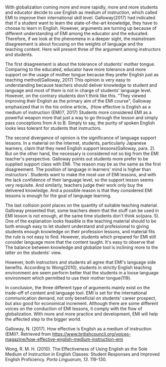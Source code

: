 With globalization coming more and more rapidly, more and more students and educator decide to use English as medium of instruction, which called EMI to improve their international skill level. Galloway(2017) had indicated that if a student want to learn the state-of-the-art knowledge, they have to choose to learn in English. However, arguments are turning up because of different understanding of EMI among the educator and the educated. Therefore, if we look at the phenomena in a deeper sight, the mainstream disagreement is about focusing on the weights of language and the teaching content. Here will present three of the argument among instructors and students.

The first disagreement is about the tolerance of students' mother tongue. Comparing to the educated, educator have more tolerance and more support on the usage of mother tongue because they prefer English just as teaching method(Galloway, 2017) This opinion is very easy to understanding because teachers should deliver knowledge to student and language and most of them is not in charge of students' language level. However, on the contrary students don't think like this. "They viewed improving their English as the primary aim of the EMI course", Galloway emphasized that in the his online article。(How effective is English as a medium of instruction (EMI)?, 2017) Students more considered EMI as a powerful weapon more that just a way to go through the lesson and simply pass conceptions from A to B. Simply to say, the purity of spoken English looks less tolerant for students that instructors.

The second divergence of opinion is the significance of language support lessons. In a material on the Internet, students, particularly Japanese learners, claim that they need English support lessons(Galloway, para. 2). But on the other hand, the necessary is considered not so big from the EMI teacher's perspective. Galloway points out students more prefer to be supplied support class with EMI. The reason may be as the same as the first disagreement. The position of language in learners' mind is higher than instructors'. Students want to make the most use of EMI lessons, and with the lack confidence of their language level, so the support lesson seems very requisite. And similarly, teachers judge their work only buy the delivered knowledge. And a possible reason is that they considered EMI lessons is enough for the goal of language learning. 

The last collision point places on the quantity of suitable teaching material. Galloway presented that, some teachers deem that the stuff can be used in EMI lesson is not enough, at the same time students don't think so(para. 5). One of the explanation looks feasible is the teaching material should to be both enough easy to let student understand and professional to giving students enough knowledge on their profession lessons, and material fits the rule is not easy to find. However, students which prepared for EMI still consider language more that the content taught. It's easy to observe that The balance between knowledge and globalize tool is inclining more to the latter on the students' view.

However, both instructors and students all agree that EMI's language side benefits. According to Wong(2010), students in strictly English teaching environment are seem perform better that the students in a loose language environment which permitted to use their mother tongue(119). 

In conclusion, the three different type of arguments mainly exist on the trade-off of content and language tool. EMI is set for the international communication demand, not only beneficial on students' career prospect, but also good for economical increment. Although there are some different voices on the conduction of EMI lessons, it comply with the flow of globalization. With more and more practice and development, EMI will help the affected step to the bigger world.

Galloway, N. (2017). How effective is English as a medium of instruction (EMI)?. Retrieved from https://www.britishcouncil.org/voices-magazine/how-effective-english-medium-instruction-emi

Wong, R. M. H. (2010). The Effectiveness of Using English as the Sole Medium of Instruction in English Classes: Student Responses and Improved English Proficiency. *Porta Linguarum, 13*. 119-130.